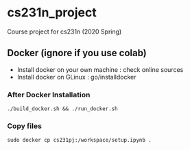 # cs231n_project
Course project for cs231n (2020 Spring)

## Docker (ignore if you use colab)

* Install docker on your own machine : check online sources
* Install docker on GLinux : go/installdocker

### After Docker Installation

```
./build_docker.sh && ./run_docker.sh
```
### Copy files

```
sudo docker cp cs231pj:/workspace/setup.ipynb .
```

